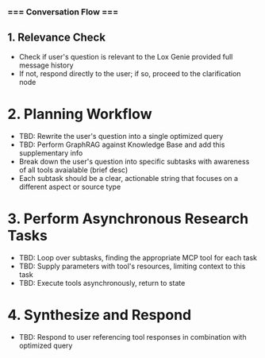 ### === Conversation Flow ===

## 1. Relevance Check
 - Check if user's question is relevant to the Lox Genie provided full message history
 - If not, respond directly to the user; if so, proceed to the clarification node

# 2. Planning Workflow
- TBD: Rewrite the user's question into a single optimized query
- TBD: Perform GraphRAG against Knowledge Base and add this supplementary info
- Break down the user's question into specific subtasks with awareness of all tools avaialable (brief desc)
- Each subtask should be a clear, actionable string that focuses on a different aspect or source type

# 3. Perform Asynchronous Research Tasks
- TBD: Loop over subtasks, finding the appropriate MCP tool for each task
- TBD: Supply parameters with tool's resources, limiting context to this task
- TBD: Execute tools asynchronously, return to state

# 4. Synthesize and Respond
- TBD: Respond to user referencing tool responses in combination with optimized query